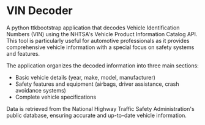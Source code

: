 # VIN Decoder

A python ttkbootstrap application that decodes Vehicle Identification Numbers (VIN) using the NHTSA's Vehicle Product Information Catalog API. This tool is particularly useful for automotive professionals as it provides comprehensive vehicle information with a special focus on safety systems and features.

The application organizes the decoded information into three main sections:
- Basic vehicle details (year, make, model, manufacturer)
- Safety features and equipment (airbags, driver assistance, crash avoidance systems)
- Complete vehicle specifications

Data is retrieved from the National Highway Traffic Safety Administration's public database, ensuring accurate and up-to-date vehicle information.
